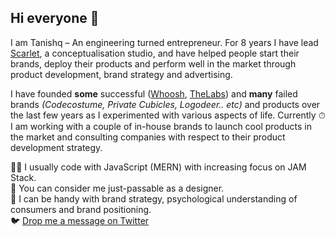 ## Hi everyone 👋

I am Tanishq – An engineering turned entrepreneur. For 8 years I have lead [Scarlet](https://bescarlet.com), a conceptualisation studio, and have helped people start their brands, deploy their products and perform well in the market through product development, brand strategy and advertising.

I have founded **some** successful ([Whoosh](https://wearwhoosh.com), [TheLabs](https://thelabs.in)) and **many** failed brands _(Codecostume, Private Cubicles, Logodeer.. etc)_ and products over the last few years as I experimented with various aspects of life. Currently ⏱ I am working with a couple of in-house brands to launch cool products in the market and consulting companies with respect to their product development strategy.

👨‍💻 I usually code with JavaScript (MERN) with increasing focus on JAM Stack.  
🕺 You can consider me just-passable as a designer.  
🧠 I can be handy with brand strategy, psychological understanding of consumers and brand positioning.  
🐦 [Drop me a message on Twitter](https://twitter.com/tanishqxyz)
